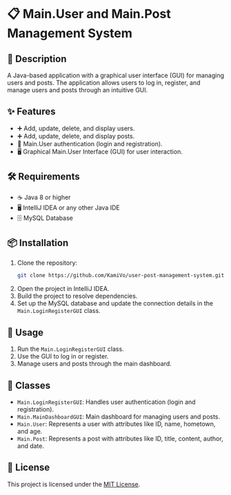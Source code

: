 # 📋 Main.User and Main.Post Management System

## 📖 Description
A Java-based application with a graphical user interface (GUI) for managing users and posts. The application allows users to log in, register, and manage users and posts through an intuitive GUI.

## ✨ Features
- ➕ Add, update, delete, and display users.
- ➕ Add, update, delete, and display posts.
- 🔐 Main.User authentication (login and registration).
- 🖥️ Graphical Main.User Interface (GUI) for user interaction.

## 🛠️ Requirements
- ☕ Java 8 or higher
- 🖥️ IntelliJ IDEA or any other Java IDE
- 🗄️ MySQL Database

## 📦 Installation
1. Clone the repository:
    ```sh
    git clone https://github.com/KamiVo/user-post-management-system.git
    ```
2. Open the project in IntelliJ IDEA.
3. Build the project to resolve dependencies.
4. Set up the MySQL database and update the connection details in the `Main.LoginRegisterGUI` class.

## 🚀 Usage
1. Run the `Main.LoginRegisterGUI` class.
2. Use the GUI to log in or register.
3. Manage users and posts through the main dashboard.

## 📂 Classes
- `Main.LoginRegisterGUI`: Handles user authentication (login and registration).
- `Main.MainDashboardGUI`: Main dashboard for managing users and posts.
- `Main.User`: Represents a user with attributes like ID, name, hometown, and age.
- `Main.Post`: Represents a post with attributes like ID, title, content, author, and date.

## 📄 License
This project is licensed under the [MIT License](LICENSE).